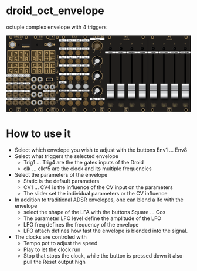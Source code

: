 # droid_oct_envelope
octuple complex envelope with 4 triggers 

![alt text](patch.png)

# How to use it

- Select which envelope you wish to adjust with the buttons Env1 ... Env8
- Select what triggers the selected envelope
    - Trig1 ... Trig4 are the the gates inputs of the Droid
    - clk ... clk*5 are the clock and its multiple frequencies
- Select the parameters of the envelope
    - Static is the default parameters
    - CV1 ... CV4 is the influence of the CV input on the parameters
    - The slider set the individual parameters or the CV influence
- In addition to traditional ADSR envelopes, one can blend a lfo with the envelope
    - select the shape of the LFA with the buttons Square ... Cos
    - The parameter LFO level define the amplitude of the LFO
    - LFO freq defines the frequency of the envelope
    - LFO attach defines how fast the envelope is blended into the signal.
- The clocks are controled with
    - Tempo pot to adjust the speed
    - Play to let the clock run
    - Stop that stops the clock, while the button is pressed down it also pull the Reset output high